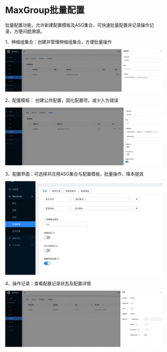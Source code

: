 # MaxGroup批量配置

批量配置功能，允许新建配置模板及ASG集合，可快速批量配置并记录操作记录，方便问题溯源。



1、伸缩组集合：创建并管理伸缩组集合，方便批量操作

![](<../.gitbook/assets/image (207).png>)

2、配置模板： 创建公共配置，固化配置项，减少人为错误

![](<../.gitbook/assets/image (220).png>)

3、配置界面：可选择并应用ASG集合与配置模板，批量操作，降本提效

![](<../.gitbook/assets/image (31).png>)

4、操作记录：查看配置记录状态及配置详情

![](<../.gitbook/assets/image (132).png>)









